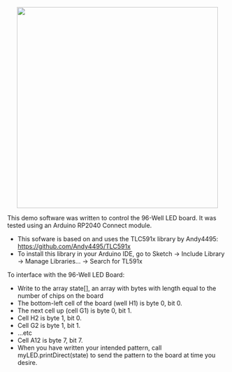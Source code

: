 <p align="center">
  <img width="460" src="./CheckerboardTest.GIF">
</p>

This demo software was written to control the 96-Well LED board.
It was tested using an Arduino RP2040 Connect module.

 *  This sofware is based on and uses the TLC591x library by Andy4495: https://github.com/Andy4495/TLC591x
 *  To install this library in your Arduino IDE, go to Sketch -> Include Library -> Manage Libraries... -> Search for TL591x

To interface with the 96-Well LED Board:
 *  Write to the array state[], an array with bytes with length equal to the number of chips on the board
 *  The bottom-left cell of the board (well H1) is byte 0, bit 0.
 *  The next cell up (cell G1) is byte 0, bit 1.
 *  Cell H2 is byte 1, bit 0.
 *  Cell G2 is byte 1, bit 1.
 *  ...etc
 *  Cell A12 is byte 7, bit 7.
 *  When you have written your intended pattern, call myLED.printDirect(state) to send the pattern to the board at time you desire.
